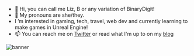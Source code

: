 - 👋 Hi, you can call me Liz, B or any variation of BinaryDigit!
- 👀 My pronouns are she/they.
- I ’m interested in gaming, tech, travel, web dev and currently learning to make games in Unreal Engine!
- 📫 You can reach me on [Twitter](https://twitter.com/binarydigit) or read what I'm up to on my [blog](https://binarydigit.io/)

![banner](https://raw.githubusercontent.com/binarydigitcodes/binarydigitcodes/main/banner.png)
